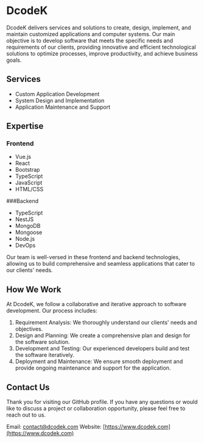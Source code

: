 # DcodeK

DcodeK delivers services and solutions to create, design, implement, and maintain customized applications and computer systems. Our main objective is to develop software that meets the specific needs and requirements of our clients, providing innovative and efficient technological solutions to optimize processes, improve productivity, and achieve business goals.

## Services

- Custom Application Development
- System Design and Implementation
- Application Maintenance and Support

## Expertise

### Frontend

- Vue.js
- React
- Bootstrap
- TypeScript
- JavaScript
- HTML/CSS

###Backend

- TypeScript
- NestJS
- MongoDB
- Mongoose
- Node.js
- DevOps

Our team is well-versed in these frontend and backend technologies, allowing us to build comprehensive and seamless applications that cater to our clients' needs.

## How We Work

At DcodeK, we follow a collaborative and iterative approach to software development. Our process includes:

1. Requirement Analysis: We thoroughly understand our clients' needs and objectives.
2. Design and Planning: We create a comprehensive plan and design for the software solution.
3. Development and Testing: Our experienced developers build and test the software iteratively.
4. Deployment and Maintenance: We ensure smooth deployment and provide ongoing maintenance and support for the application.

## Contact Us

Thank you for visiting our GitHub profile. If you have any questions or would like to discuss a project or collaboration opportunity, please feel free to reach out to us.

Email: [contact@dcodek.com](mailto:darold.python@gmail.com)
Website: [https://www.dcodek.com](https://www.dcodek.com)

